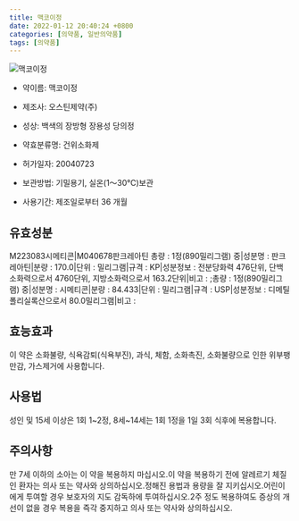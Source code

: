 ```yaml
---
title: 맥코이정
date: 2022-01-12 20:40:24 +0800
categories: [의약품, 일반의약품]
tags: [의약품]
---
```

![맥코이정](https://nedrug.mfds.go.kr/pbp/cmn/itemImageDownload/147428307461400007)

- 약이름: 맥코이정
- 제조사: 오스틴제약(주)
- 성상: 백색의 장방형 장용성 당의정

- 약효분류명: 건위소화제
- 허가일자: 20040723
- 보관방법: 기밀용기, 실온(1～30℃)보관


- 사용기간: 제조일로부터 36 개월
## 유효성분
M223083시메티콘|M040678판크레아틴
총량 : 1정(890밀리그램) 중|성분명 : 판크레아틴|분량 : 170.0|단위 : 밀리그램|규격 : KP|성분정보 : 전분당화력 476단위, 단백소화력으로서 4760단위, 지방소화력으로서 163.2단위|비고 : ;총량 : 1정(890밀리그램) 중|성분명 : 시메티콘|분량 : 84.433|단위 : 밀리그램|규격 : USP|성분정보 : 디메틸폴리실록산으로서 80.0밀리그램|비고 :
## 효능효과
이 약은 소화불량, 식욕감퇴(식욕부진), 과식, 체함, 소화촉진, 소화불량으로 인한 위부팽만감, 가스제거에 사용합니다.
## 사용법
성인 및 15세 이상은 1회 1~2정, 8세~14세는 1회 1정을 1일 3회 식후에 복용합니다.
## 주의사항
만 7세 이하의 소아는 이 약을 복용하지 마십시오.이 약을 복용하기 전에 알레르기 체질인 환자는 의사 또는 약사와 상의하십시오.정해진 용법과 용량을 잘 지키십시오.어린이에게 투여할 경우 보호자의 지도 감독하에 투여하십시오.2주 정도 복용하여도 증상의 개선이 없을 경우 복용을 즉각 중지하고 의사 또는 약사와 상의하십시오.

